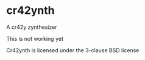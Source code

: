 # cr42ynth
A cr42y zynthesizer

This is not working yet

Cr42ynth is licensed under the 3-clause BSD license
